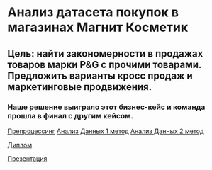 # Анализ датасета покупок в магазинах Магнит Косметик 
## Цель: найти закономерности в продажах товаров марки P&G с прочими товарами. Предложить варианты кросс продаж и маркетинговые продвижения.
### Наше решение выиграло этот бизнес-кейс и команда прошла в финал с другим кейсом. 

[Препроцессинг](https://github.com/Asterlok/cross_sales_analysis/blob/main/cross_sales(analysis).ipynb)
[Анализ Данных 1 метод](https://github.com/Asterlok/cross_sales_analysis/blob/main/cross_sales_(1)_mlxtend.ipynb)
[Анализ Данных 2 метод](https://github.com/Asterlok/cross_sales_analysis/blob/main/cross_sales(2).ipynb)

[Диплом](https://github.com/Asterlok/wastepaper/blob/main/7.%20Cup%20IT%202022%20FINAL.pdf) 

[Презентация](https://github.com/Asterlok/cross_sales_analysis/blob/main/CupIT2022__DA__1STEP.pdf)
